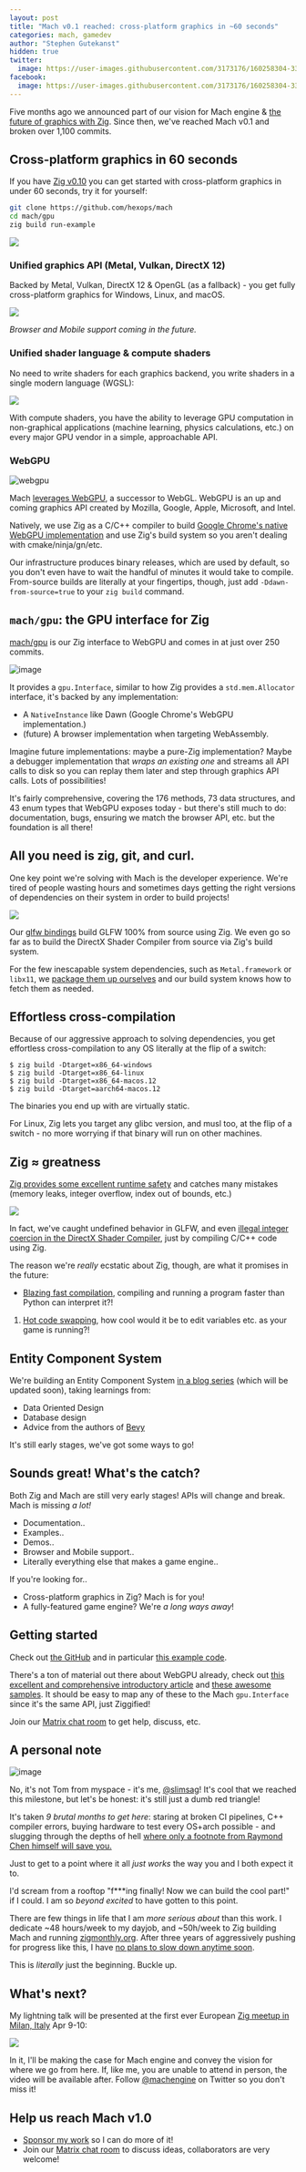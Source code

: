 ```yaml
---
layout: post
title: "Mach v0.1 reached: cross-platform graphics in ~60 seconds"
categories: mach, gamedev
author: "Stephen Gutekanst"
hidden: true
twitter:
  image: https://user-images.githubusercontent.com/3173176/160258304-3335a609-6177-4c1a-9008-d9525bd72c85.png
facebook:
  image: https://user-images.githubusercontent.com/3173176/160258304-3335a609-6177-4c1a-9008-d9525bd72c85.png
---
```


Five months ago we announced part of our vision for Mach engine & [the future of graphics with Zig](https://devlog.hexops.com/2021/mach-engine-the-future-of-graphics-with-zig). Since then, we've reached Mach v0.1 and broken over 1,100 commits.

## Cross-platform graphics in 60 seconds

If you have [Zig v0.10](https://ziglang.org/) you can get started with cross-platform graphics in under 60 seconds, try it for yourself:

```sh
git clone https://github.com/hexops/mach
cd mach/gpu
zig build run-example
```

<img class="color" src="https://user-images.githubusercontent.com/3173176/159139851-013fc1ad-98d2-4fed-ae58-1d5eaa658a15.png"></img>

### Unified graphics API (Metal, Vulkan, DirectX 12)

Backed by Metal, Vulkan, DirectX 12 & OpenGL (as a fallback) - you get fully cross-platform graphics for Windows, Linux, and macOS.

<img class="color" src="https://user-images.githubusercontent.com/3173176/160258676-3031e453-c43b-4a9a-b1f7-bfa31c1e002f.png">

_Browser and Mobile support coming in the future._

### Unified shader language & compute shaders

No need to write shaders for each graphics backend, you write shaders in a single modern language (WGSL):

<img class="color" src="https://user-images.githubusercontent.com/3173176/160258785-ffeffec7-c7ce-4e1f-a133-1ff849c91f80.png">

With compute shaders, you have the ability to leverage GPU computation in non-graphical applications (machine learning, physics calculations, etc.) on every major GPU vendor in a simple, approachable API.

### WebGPU

![webgpu](https://user-images.githubusercontent.com/3173176/160259748-1412212d-bc2c-4da0-aa4b-0c516485428d.svg)

Mach [leverages WebGPU](https://gpuweb.github.io/gpuweb/explainer/), a successor to WebGL. WebGPU is an up and coming graphics API created by Mozilla, Google, Apple, Microsoft, and Intel.

Natively, we use Zig as a C/C++ compiler to build [Google Chrome's native WebGPU implementation](https://github.com/hexops/mach-gpu-dawn) and use Zig's build system so you aren't dealing with cmake/ninja/gn/etc. 

Our infrastructure produces binary releases, which are used by default, so you don't even have to wait the handful of minutes it would take to compile. From-source builds are literally at your fingertips, though, just add `-Ddawn-from-source=true` to your `zig build` command.

## `mach/gpu`: the GPU interface for Zig

[mach/gpu](https://github.com/hexops/mach/tree/main/gpu) is our Zig interface to WebGPU and comes in at just over 250 commits.

![image](https://user-images.githubusercontent.com/3173176/160261203-505aa417-e990-45bb-8a3d-17e224f1506c.png)

It provides a `gpu.Interface`, similar to how Zig provides a `std.mem.Allocator` interface, it's backed by any implementation:

* A `NativeInstance` like Dawn (Google Chrome's WebGPU implementation.)
* (future) A browser implementation when targeting WebAssembly.

Imagine future implementations: maybe a pure-Zig implementation? Maybe a debugger implementation that _wraps an existing one_ and streams all API calls to disk so you can replay them later and step through graphics API calls. Lots of possibilities!

It's fairly comprehensive, covering the 176 methods, 73 data structures, and 43 enum types that WebGPU exposes today - but there's still much to do: documentation, bugs, ensuring we match the browser API, etc. but the foundation is all there!

## All you need is zig, git, and curl.

One key point we're solving with Mach is the developer experience. We're tired of people wasting hours and sometimes days getting the right versions of dependencies on their system in order to build projects!

![](https://user-images.githubusercontent.com/3173176/159140683-0714eb12-806a-43e5-980f-63aa0d998fc2.png)

Our [glfw bindings](https://github.com/hexops/mach-glfw) build GLFW 100% from source using Zig. We even go so far as to build the DirectX Shader Compiler from source via Zig's build system.

For the few inescapable system dependencies, such as `Metal.framework` or `libx11`, we [package them up ourselves](https://github.com/hexops/mach-system-sdk) and our build system knows how to fetch them as needed.

## Effortless cross-compilation

Because of our aggressive approach to solving dependencies, you get effortless cross-compilation to any OS literally at the flip of a switch:

```zig
$ zig build -Dtarget=x86_64-windows
$ zig build -Dtarget=x86_64-linux
$ zig build -Dtarget=x86_64-macos.12
$ zig build -Dtarget=aarch64-macos.12
```

The binaries you end up with are virtually static.

For Linux, Zig lets you target any glibc version, and musl too, at the flip of a switch - no more worrying if that binary will run on other machines.

## Zig ≈ greatness

[Zig provides some excellent runtime safety](https://ziglang.org/learn/overview/#performance-and-safety-choose-two) and catches many mistakes (memory leaks, integer overflow, index out of bounds, etc.)

[![](https://user-images.githubusercontent.com/3173176/160260551-41af24c6-9b35-44e9-a759-5966f47b5390.png)](https://devlog.hexops.com/2021/perfecting-glfw-for-zig-and-finding-undefined-behavior)

In fact, we've caught undefined behavior in GLFW, and even [illegal integer coercion in the DirectX Shader Compiler](https://github.com/microsoft/DirectXShaderCompiler/pull/4178#discussion_r780733405), just by compiling C/C++ code using Zig.

The reason we're _really_ ecstatic about Zig, though, are what it promises in the future:

* [Blazing fast compilation](https://twitter.com/andy_kelley/status/1483677253682675713), compiling and running a program faster than Python can interpret it?!
1. [Hot code swapping](http://www.jakubkonka.com/2022/03/16/hcs-zig.html), how cool would it be to edit variables etc. as your game is running?!

## Entity Component System

We're building an Entity Component System [in a blog series](https://devlog.hexops.com/categories/build-an-ecs/) (which will be updated soon), taking learnings from:

* Data Oriented Design
* Database design
* Advice from the authors of [Bevy](https://bevyengine.org)

It's still early stages, we've got some ways to go!

## Sounds great! What's the catch?

Both Zig and Mach are still very early stages! APIs will change and break. Mach is missing _a lot!_

* Documentation..
* Examples..
* Demos..
* Browser and Mobile support..
* Literally everything else that makes a game engine..

If you're looking for..

* Cross-platform graphics in Zig? Mach is for you!
* A fully-featured game engine? We're _a long ways away_!

## Getting started

Check out [the GitHub](https://github.com/hexops/mach) and in particular [this example code](https://github.com/hexops/mach/tree/main/gpu/examples).

There's a ton of material out there about WebGPU already, check out [this excellent and comprehensive introductory article](https://surma.dev/things/webgpu/) and [these awesome samples](https://github.com/austinEng/webgpu-samples). It should be easy to map any of these to the Mach `gpu.Interface` since it's the same API, just Ziggified!

Join our [Matrix chat room](https://matrix.to/#/#hexops:matrix.org) to get help, discuss, etc.

## A personal note

![image](https://user-images.githubusercontent.com/3173176/160262520-6768c665-7127-4242-b77a-fd2340ed88cf.png)

No, it's not Tom from myspace - it's me, [@slimsag](https://twitter.com/slimsag)! It's cool that we reached this milestone, but let's be honest: it's still just a dumb red triangle!

It's taken _9 brutal months to get here_: staring at broken CI pipelines, C++ compiler errors, buying hardware to test every OS+arch possible - and slugging through the depths of hell [where only a footnote from Raymond Chen himself will save you.](https://twitter.com/slimsag/status/1471986125296205825)

Just to get to a point where it all _just works_ the way you and I both expect it to.

I'd scream from a rooftop "f***ing finally! Now we can build the cool part!" if I could. I am so _beyond excited_ to have gotten to this point.

There are few things in life that I am _more serious about_ than this work. I dedicate ~48 hours/week to my dayjob, and ~50h/week to Zig building Mach and running [zigmonthly.org](https://zigmonthly.org). After three years of aggressively pushing for progress like this, I have [no plans to slow down anytime soon](https://devlog.hexops.com/2021/I-write-code-100-hours-a-week).

This is _literally_ just the beginning. Buckle up.

## What's next?

My lightning talk will be presented at the first ever European [Zig meetup in Milan, Italy](https://zig.news/kristoff/zig-milan-party-2022-final-info-schedule-1jc1) Apr 9-10:

<img class="color" src="https://user-images.githubusercontent.com/3173176/160262449-79adcd0a-dde7-46fe-8730-316419f25516.png">

In it, I'll be making the case for Mach engine and convey the vision for where we go from here. If, like me, you are unable to attend in person, the video will be available after. Follow [@machengine](https://twitter.com/machengine) on Twitter so you don't miss it!

## Help us reach Mach v1.0

* [Sponsor my work](https://github.com/sponsors/slimsag) so I can do more of it!
* Join our [Matrix chat room](https://matrix.to/#/#hexops:matrix.org) to discuss ideas, collaborators are very welcome!
